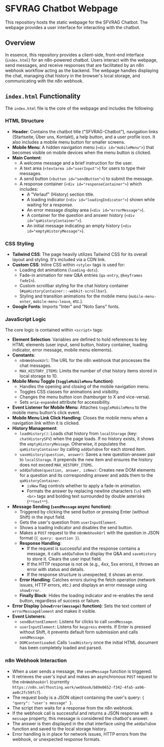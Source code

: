 # SFVRAG Chatbot Webpage

This repository hosts the static webpage for the SFVRAG Chatbot. The webpage provides a user interface for interacting with the chatbot.

## Overview

In essence, this repository provides a client-side, front-end interface (`index.html`) for an n8n-powered chatbot. Users interact with the webpage, send messages, and receive responses that are facilitated by an n8n webhook workflow acting as the backend. The webpage handles displaying the chat, managing chat history in the browser's local storage, and communicating with the n8n webhook.

## `index.html` Functionality

The `index.html` file is the core of the webpage and includes the following:

### HTML Structure
- **Header**: Contains the chatbot title ("SFVRAG-Chatbot"), navigation links (Startseite, Über uns, Kontakt), a help button, and a user profile icon. It also includes a mobile menu button for smaller screens.
- **Mobile Menu**: A hidden navigation menu (`<div id="mobileMenu">`) that becomes visible on mobile devices when the menu button is clicked.
- **Main Content**:
    - A welcome message and a brief instruction for the user.
    - A text area (`<textarea id="userInput">`) for users to type their messages.
    - A send button (`<button id="sendButton">`) to submit the message.
    - A response container (`<div id="responseContainer">`) which includes:
        - A "Verlauf" (History) section title.
        - A loading indicator (`<div id="loadingIndicator">`) shown while waiting for a response.
        - An error message display area (`<div id="errorMessage">`).
        - A container for the question and answer history (`<div id="qaHistoryContainer">`).
        - An initial message indicating an empty history (`<div id="emptyHistoryMessage">`).

### CSS Styling
- **Tailwind CSS**: The page heavily utilizes Tailwind CSS for its overall layout and styling. It's included via a CDN link.
- **Custom CSS**: Inline CSS within `<style>` tags is used for:
    - Loading dot animations (`loading-dots`).
    - Fade-in animation for new Q&A entries (`qa-entry`, `@keyframes fadeIn`).
    - Custom scrollbar styling for the chat history container (`#qaHistoryContainer::-webkit-scrollbar`).
    - Styling and transition animations for the mobile menu (`mobile-menu-enter`, `mobile-menu-leave`, etc.).
- **Google Fonts**: Imports "Inter" and "Noto Sans" fonts.

### JavaScript Logic
The core logic is contained within `<script>` tags:

- **Element Selection**: Variables are defined to hold references to key HTML elements (user input, send button, history container, loading indicator, error message, mobile menu elements).
- **Constants**:
    - `n8nWebhookUrl`: The URL for the n8n webhook that processes the chat messages.
    - `MAX_HISTORY_ITEMS`: Limits the number of chat history items stored in local storage to 10.
- **Mobile Menu Toggle (`toggleMobileMenu` function)**:
    - Handles the opening and closing of the mobile navigation menu.
    - Toggles CSS classes for animations and visibility.
    - Changes the menu button icon (hamburger to X and vice-versa).
    - Sets `aria-expanded` attribute for accessibility.
- **Event Listener for Mobile Menu**: Attaches `toggleMobileMenu` to the mobile menu button's click event.
- **Mobile Menu Link Click Handling**: Closes the mobile menu when a navigation link within it is clicked.
- **History Management**:
    - `loadHistory()`: Loads chat history from `localStorage` (key: `chatHistorySFV`) when the page loads. If no history exists, it shows the `emptyHistoryMessage`. Otherwise, it populates the `qaHistoryContainer` by calling `addQaToDom` for each stored item.
    - `saveHistory(question, answer)`: Saves a new question-answer pair to `localStorage`. It prepends the new item and ensures the history does not exceed `MAX_HISTORY_ITEMS`.
    - `addQaToDom(question, answer, isNew)`: Creates new DOM elements for a question and its corresponding answer and adds them to the `qaHistoryContainer`.
        - `isNew` flag controls whether to apply a fade-in animation.
        - Formats the answer by replacing newline characters (`\n`) with `<br>` tags and bolding text surrounded by double asterisks (`**text**`).
- **Message Sending (`sendMessage` async function)**:
    - Triggered by clicking the send button or pressing Enter (without Shift) in the input field.
    - Gets the user's question from `userInputElement`.
    - Shows a loading indicator and disables the send button.
    - Makes a `POST` request to the `n8nWebhookUrl` with the question in JSON format (`{ query: question }`).
    - **Response Handling**:
        - If the request is successful and the response contains a message, it calls `addQaToDom` to display the Q&A and `saveHistory` to store it. Clears the user input field.
        - If the HTTP response is not ok (e.g., 4xx, 5xx errors), it throws an error with status and details.
        - If the response structure is unexpected, it shows an error.
    - **Error Handling**: Catches errors during the fetch operation (network issues, HTTP errors, etc.) and displays an error message using `showError`.
    - **Finally Block**: Hides the loading indicator and re-enables the send button, regardless of success or failure.
- **Error Display (`showError(message)` function)**: Sets the text content of `errorMessageElement` and makes it visible.
- **Event Listeners**:
    - `sendButtonElement`: Listens for clicks to call `sendMessage`.
    - `userInputElement`: Listens for `keypress` events. If Enter is pressed without Shift, it prevents default form submission and calls `sendMessage`.
    - `DOMContentLoaded`: Calls `loadHistory` once the initial HTML document has been completely loaded and parsed.

### n8n Webhook Interaction
- When a user sends a message, the `sendMessage` function is triggered.
- It retrieves the user's input and makes an asynchronous `POST` request to the `n8nWebhookUrl` (currently `https://n8n.selfhosting.work/webhook/b89e0652-f342-4fa5-aa96-ae0c2fc59fc7`).
- The request body is a JSON object containing the user's query: `{ "query": "user's message" }`.
- The script then waits for a response from the n8n webhook.
- If the webhook call is successful and returns a JSON response with a `message` property, this message is considered the chatbot's answer.
- The answer is then displayed in the chat interface using the `addQaToDom` function and saved to the local storage history.
- Error handling is in place for network issues, HTTP errors from the webhook, or unexpected response formats.
